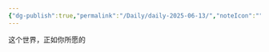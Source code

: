 ```yaml
---
{"dg-publish":true,"permalink":"/Daily/daily-2025-06-13/","noteIcon":"","created":"2025-06-15T01:40:06.655+08:00"}
---
```


这个世界，正如你所愿的